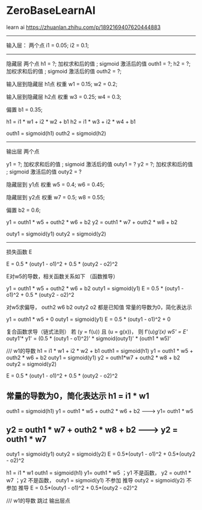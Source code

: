 # ZeroBaseLearnAI
learn ai 
https://zhuanlan.zhihu.com/p/1892169407620444883



------------------------------------------------------------------------

输入层： 两个点
i1 = 0.05;
i2 = 0.1;

------------------------------------------------------------------------


隐藏层 两个点
 h1 = ?;  加权求和后的值 ;  sigmoid 激活后的值 outh1 = ?;
 h2 = ?;  加权求和后的值  ; sigmoid 激活后的值  outh2 = ?;

输入层到隐藏层 h1点 权重
  w1 = 0.15;
  w2 = 0.2;
  
输入层到隐藏层 h2点 权重
  w3 = 0.25;
  w4 = 0.3; 
  
偏置
 b1 = 0.35; 


h1 = i1 * w1 + i2 * w2 + b1
h2 = i1 * w3 + i2 * w4 + b1

outh1 = sigmoid(h1)
outh2 = sigmoid(h2)

------------------------------------------------------------------------

输出层 两个点

 y1 = ?;  加权求和后的值  ; sigmoid 激活后的值 outy1 = ?
 y2 = ?;  加权求和后的值  ; sigmoid 激活后的值 outy2 = ?

隐藏层到 y1点 权重
  w5 = 0.4;
  w6 = 0.45;
  
隐藏层到 y2点 权重
  w7 = 0.5;
  w8 = 0.55; 
  
偏置
 b2 = 0.6;

y1 = outh1 * w5 + outh2 * w6 + b2
y2 = outh1 * w7 + outh2 * w8 + b2

outy1 = sigmoid(y1)
outy2 = sigmoid(y2)

------------------------------------------------------------------------

损失函数 E

E =  0.5 * (outy1 - o1)^2 + 0.5 * (outy2 - o2)^2

E对w5的导数，相关函数关系如下    （函数推导）

y1 = outh1 * w5 + outh2 * w6 + b2
outy1 = sigmoid(y1)
E =  0.5 * (outy1 - o1)^2 + 0.5 * (outy2 - o2)^2

对w5求偏导， 
outh2
w6
b2
outy2
o2
都是已知值 常量的导数为0，简化表达示

y1 = outh1 * w5 + 0
outy1 = sigmoid(y1)
E =  0.5 * (outy1 - o1)^2 + 0

复合函数求导（链式法则）
若 (y = f(u)) 且 (u = g(x))， 则 f′(u)*g′(x)
w5' = E'* outy1'* y1' = (0.5 * (outy1 - o1)^2)' * sigmoid(outy1)' * (outh1 * w5)'



///  w1的导数
h1 = i1 * w1 + i2 * w2 + b1
outh1 = sigmoid(h1)
y1 = outh1 * w5 + outh2 * w6 + b2
outy1 = sigmoid(y1)
y2 = outh1*w7 + outh2 * w8 + b2
outy2 = sigmoid(y2)

E =  0.5 * (outy1 - o1)^2 + 0.5 * (outy2 - o2)^2

常量的导数为0，简化表达示
h1 = i1 * w1
--------------------------
outh1 = sigmoid(h1)
y1 = outh1 * w5 + outh2 * w6 + b2
---> y1= outh1 * w5 

y2 = outh1 * w7 + outh2 * w8 + b2
 ---> y2 = outh1 * w7
--------------------------
outy1 = sigmoid(y1)
outy2 = sigmoid(y2)
E =  0.5*(outy1 - o1)^2 +  0.5*(outy2 - o2)^2


h1 = i1 * w1
outh1 = sigmoid(h1)
y1= outh1 * w5  ；y1 不是函数，
y2 = outh1 * w7 ；y2 不是函数，
outy1 = sigmoid(y1) 不参加 推导
outy2 = sigmoid(y2) 不参加 推导
E =  0.5*(outy1 - o1)^2 +  0.5*(outy2 - o2)^2


///  w1的导数 跳过  输出层点
